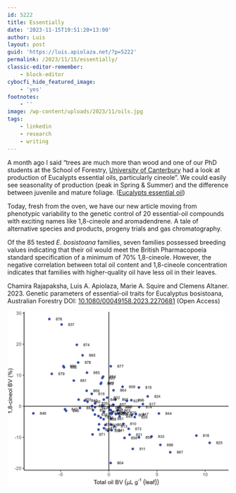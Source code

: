 ```yaml
---
id: 5222
title: Essentially
date: '2023-11-15T19:51:20+13:00'
author: Luis
layout: post
guid: 'https://luis.apiolaza.net/?p=5222'
permalink: /2023/11/15/essentially/
classic-editor-remember:
    - block-editor
cybocfi_hide_featured_image:
    - 'yes'
footnotes:
    - ''
image: /wp-content/uploads/2023/11/oils.jpg
tags:
    - linkedin
    - research
    - writing
---
```


A month ago I said “trees are much more than wood and one of our PhD students at the School of Forestry, [University of Canterbury](https://www.canterbury.ac.nz) had a look at production of Eucalypts essential oils, particularly cineole”. We could easily see seasonality of production (peak in Spring &amp; Summer) and the difference between juvenile and mature foliage. ([Eucalypts essential oil](/2023/10/10/eucalypts-essential-oils/))  
  
Today, fresh from the oven, we have our new article moving from phenotypic variability to the genetic control of 20 essential-oil compounds with exciting names like 1,8-cineole and aromadendrene. A tale of alternative species and products, progeny trials and gas chromatography.  
  
Of the 85 tested *E. bosistoana* families, seven families possessed breeding values indicating that their oil would meet the British Pharmacopoeia standard specification of a minimum of 70% 1,8-cineole. However, the negative correlation between total oil content and 1,8-cineole concentration indicates that families with higher-quality oil have less oil in their leaves.  
  
Chamira Rajapaksha, Luis A. Apiolaza, Marie A. Squire and Clemens Altaner. 2023. Genetic parameters of essential-oil traits for Eucalyptus bosistoana, Australian Forestry DOI: [10.1080/00049158.2023.2270681](https://doi.org/10.1080/00049158.2023.2270681) (Open Access)

![Negative genetic relationship between cineole yield and total oil production.](/assets/images/oils.jpg)